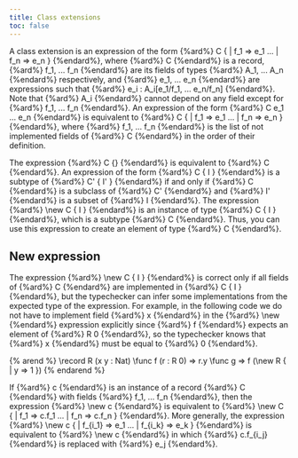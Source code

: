 ```yaml
---
title: Class extensions
toc: false
---
```


A class extension is an expression of the form {%ard%} C { | f_1 => e_1 ... | f_n => e_n } {%endard%}, where {%ard%} C {%endard%} is a record,
{%ard%} f_1, ... f_n {%endard%} are its fields of types {%ard%} A_1, ... A_n {%endard%} respectively, and {%ard%} e_1, ... e_n {%endard%} are expressions 
such that {%ard%} e_i : A_i[e_1/f_1, ... e_n/f_n] {%endard%}.
Note that {%ard%} A_i {%endard%} cannot depend on any field except for {%ard%} f_1, ... f_n {%endard%}.
An expression of the form {%ard%} C e_1 ... e_n {%endard%} is equivalent to {%ard%} C { | f_1 => e_1 ... | f_n => e_n } {%endard%}, where {%ard%} f_1, ... f_n {%endard%} is the list of not implemented fields of {%ard%} C {%endard%} in the order of their definition.

The expression {%ard%} C {} {%endard%} is equivalent to {%ard%} C {%endard%}.
An expression of the form {%ard%} C { I } {%endard%} is a subtype of {%ard%} C' { I' } {%endard%} if and only if {%ard%} C {%endard%} is a subclass of {%ard%} C' {%endard%} and {%ard%} I' {%endard%} is a subset of {%ard%} I {%endard%}.
The expression {%ard%} \new C { I } {%endard%} is an instance of type {%ard%} C { I } {%endard%}, which is a subtype {%ard%} C {%endard%}.
Thus, you can use this expression to create an element of type {%ard%} C {%endard%}.

## New expression

The expression {%ard%} \new C { I } {%endard%} is correct only if all fields of {%ard%} C {%endard%} are implemented in {%ard%} C { I } {%endard%}, but the typechecker can infer some implementations from the expected type of the expression.
For example, in the following code we do not have to implement field {%ard%} x {%endard%} in the {%ard%} \new {%endard%} expression explicitly since {%ard%} f {%endard%} expects an element of {%ard%} R 0 {%endard%}, so the typechecker knows that {%ard%} x {%endard%} must be equal to {%ard%} 0 {%endard%}.

{% arend %}
\record R (x y : Nat)
\func f (r : R 0) => r.y
\func g => f (\new R { | y => 1 })
{% endarend %}

If {%ard%} c {%endard%} is an instance of a record {%ard%} C {%endard%} with fields {%ard%} f_1, ... f_n {%endard%}, then the expression {%ard%} \new c {%endard%} is equivalent to {%ard%} \new C { | f_1 => c.f_1 ... | f_n => c.f_n } {%endard%}.
More generally, the expression {%ard%} \new c { | f_{i_1} => e_1 ... | f_{i_k} => e_k } {%endard%} is equivalent to {%ard%} \new c {%endard%} in which {%ard%} c.f_{i_j} {%endard%} is replaced with {%ard%} e_j {%endard%}.
